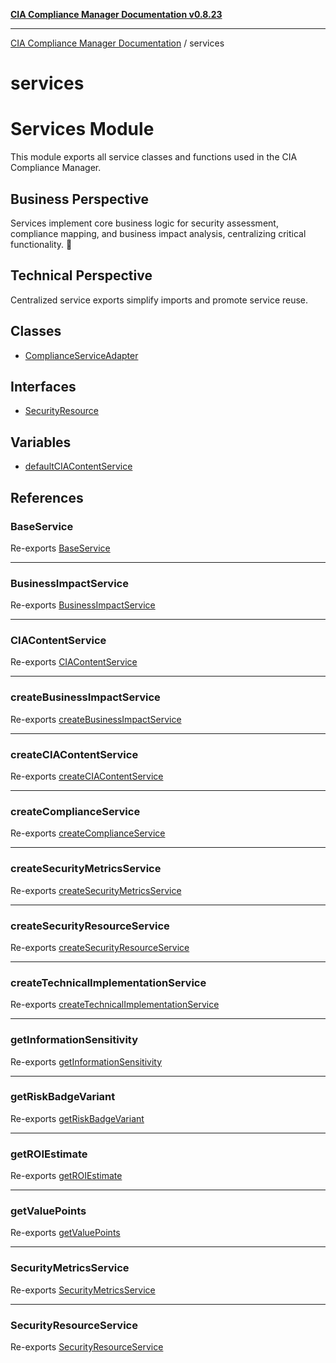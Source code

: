 [**CIA Compliance Manager Documentation v0.8.23**](../README.md)

***

[CIA Compliance Manager Documentation](../modules.md) / services

# services

# Services Module

This module exports all service classes and functions used in the CIA Compliance Manager.

## Business Perspective
Services implement core business logic for security assessment, compliance mapping,
and business impact analysis, centralizing critical functionality. 💼

## Technical Perspective
Centralized service exports simplify imports and promote service reuse.

## Classes

- [ComplianceServiceAdapter](classes/ComplianceServiceAdapter.md)

## Interfaces

- [SecurityResource](interfaces/SecurityResource.md)

## Variables

- [defaultCIAContentService](variables/defaultCIAContentService.md)

## References

### BaseService

Re-exports [BaseService](BaseService/classes/BaseService.md)

***

### BusinessImpactService

Re-exports [BusinessImpactService](businessImpactService/classes/BusinessImpactService.md)

***

### CIAContentService

Re-exports [CIAContentService](ciaContentService/classes/CIAContentService.md)

***

### createBusinessImpactService

Re-exports [createBusinessImpactService](businessImpactService/functions/createBusinessImpactService.md)

***

### createCIAContentService

Re-exports [createCIAContentService](ciaContentService/functions/createCIAContentService.md)

***

### createComplianceService

Re-exports [createComplianceService](complianceService/functions/createComplianceService.md)

***

### createSecurityMetricsService

Re-exports [createSecurityMetricsService](securityMetricsService/functions/createSecurityMetricsService.md)

***

### createSecurityResourceService

Re-exports [createSecurityResourceService](securityResourceService/functions/createSecurityResourceService.md)

***

### createTechnicalImplementationService

Re-exports [createTechnicalImplementationService](technicalImplementationService/functions/createTechnicalImplementationService.md)

***

### getInformationSensitivity

Re-exports [getInformationSensitivity](ciaContentService/functions/getInformationSensitivity.md)

***

### getRiskBadgeVariant

Re-exports [getRiskBadgeVariant](ciaContentService/functions/getRiskBadgeVariant.md)

***

### getROIEstimate

Re-exports [getROIEstimate](ciaContentService/functions/getROIEstimate.md)

***

### getValuePoints

Re-exports [getValuePoints](ciaContentService/functions/getValuePoints.md)

***

### SecurityMetricsService

Re-exports [SecurityMetricsService](securityMetricsService/classes/SecurityMetricsService.md)

***

### SecurityResourceService

Re-exports [SecurityResourceService](securityResourceService/classes/SecurityResourceService.md)
